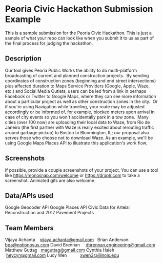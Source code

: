# Peoria Civic Hackathon Submission Example

This is a sample submission for the Peoria Civic Hackathon. This is just a sample of what your repo can look like when you submit it
to us as part of the final process for judging the hackathon.

## Description

Our tool gives Peoria Public Works the ability to do multi-platform broadcasting of current and planned construction projects.  
By sending coordinates of construction zones (beginning and end street intersections) plus affected duration to Maps Service Providers (Google, Apple, Waze, etc.) 
and Social Media Outlets, users can be led from a link in perhaps Facebook or Twitter to Google Maps, where they can see more information about a particular project 
as well as other construction zones in the city.  Or if you're using Navigation while traveling, your route may be adjusted accordingly or be informed of, for example, 
blocked meters upon arrival in case of city events so you won't accidentally park in a tow zone.  Many cities (over 100 now) are uploading their local data to Waze, 
from Rio de Janeiro (the first partner with Waze is really excited about rerouting traffic around garbage pickup) to Boston to Bloomington, IL; 
our proposal also serves those who choose not to download Waze. As an example, we'll be using Google Maps Places API to illustrate this application's work flow.

## Screenshots

If possible, provide a couple screenshots of your project. You can use a tool like https://monosnap.com/welcome or https://droplr.com to take a screenshot. Animated gifs are also welcome.

## Data/APIs used

Google Geocoder API
Google Places API
Civic Data for Arteial Reconstruction and 2017 Pavement Projects

## Team Members

Vijaya Achanta    vijaya.achanta@gmail.com  
Brian Anderson   bpa@notionovus.com
David Brennan     dbrennan.engineering@gmail.com
Matthew Guttag   maguttag@gmail.com
Cynthia Hsieh      heycyn@gmail.com
Lucy Wen           xwen3@illinois.edu
